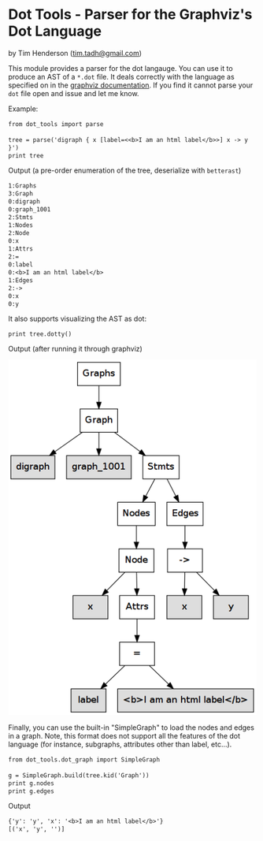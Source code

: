 # Dot Tools - Parser for the Graphviz's Dot Language

by Tim Henderson (tim.tadh@gmail.com)

This module provides a parser for the dot langauge. You can use it to produce an
AST of a `*.dot` file. It deals correctly with the language as specified on in
the [graphviz documentation](http://www.graphviz.org/doc/info/lang.html). If you
find it cannot parse your `dot` file open and issue and let me know.

Example:

    from dot_tools import parse

    tree = parse('digraph { x [label=<<b>I am an html label</b>>] x -> y }')
    print tree

Output (a pre-order enumeration of the tree, deserialize with `betterast`)

    1:Graphs
    3:Graph
    0:digraph
    0:graph_1001
    2:Stmts
    1:Nodes
    2:Node
    0:x
    1:Attrs
    2:=
    0:label
    0:<b>I am an html label</b>
    1:Edges
    2:->
    0:x
    0:y

It also supports visualizing the AST as dot:

    print tree.dotty()

Output (after running it through graphviz)

![ast.png](ast.png)

Finally, you can use the built-in "SimpleGraph" to load the nodes and edges in a
graph. Note, this format does not support all the features of the dot language
(for instance, subgraphs, attributes other than label, etc...).

    from dot_tools.dot_graph import SimpleGraph

    g = SimpleGraph.build(tree.kid('Graph'))
    print g.nodes
    print g.edges

Output

    {'y': 'y', 'x': '<b>I am an html label</b>'}
    [('x', 'y', '')]


